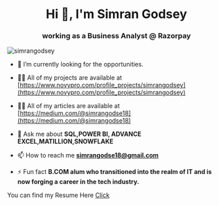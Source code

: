 <h1 align="center">Hi 👋, I'm Simran Godsey</h1>
<h3 align="center">working as a Business Analyst @ Razorpay</h3>

<p align="left"> <img src="https://komarev.com/ghpvc/?username=simrangodsey&label=Profile%20views&color=0e75b6&style=flat" alt="simrangodsey" /> </p>

- 🌱 I’m currently looking for the opportunities.

- 👨‍💻 All of my projects are available at [https://www.novypro.com/profile_projects/simrangodsey](https://www.novypro.com/profile_projects/simrangodsey)

- 👨‍💻 All of my articles are available at [https://medium.com/@simrangodse18](https://medium.com/@simrangodse18)

- 💬 Ask me about **SQL,POWER BI, ADVANCE EXCEL,MATILLION,SNOWFLAKE**

- 📫 How to reach me **simrangodse18@gmail.com**

- ⚡ Fun fact **B.COM alum who transitioned into the realm of IT and is now forging a career in the tech industry.**

You can find my Resume Here [Click](SimranGodsey_DataAnalyst.pdf)
